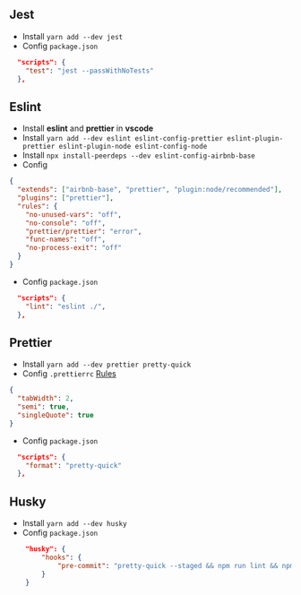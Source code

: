 ## Jest

- Install `yarn add --dev jest`
- Config `package.json`

```json
  "scripts": {
    "test": "jest --passWithNoTests"
  },
```

## Eslint

- Install **eslint** and **prettier** in **vscode**
- Install `yarn add --dev eslint eslint-config-prettier eslint-plugin-prettier eslint-plugin-node eslint-config-node`
- Install `npx install-peerdeps --dev eslint-config-airbnb-base`
- Config

```json
{
  "extends": ["airbnb-base", "prettier", "plugin:node/recommended"],
  "plugins": ["prettier"],
  "rules": {
    "no-unused-vars": "off",
    "no-console": "off",
    "prettier/prettier": "error",
    "func-names": "off",
    "no-process-exit": "off"
  }
}
```

- Config `package.json`

```json
  "scripts": {
    "lint": "eslint ./",
  },
```

## Prettier

- Install `yarn add --dev prettier pretty-quick`
- Config `.prettierrc` [Rules](https://prettier.io/docs/en/options.html)

```json
{
  "tabWidth": 2,
  "semi": true,
  "singleQuote": true
}
```

- Config `package.json`

```json
  "scripts": {
    "format": "pretty-quick"
  },
```

## Husky

- Install `yarn add --dev husky`
- Config `package.json`

```json
	"husky": {
		"hooks": {
			"pre-commit": "pretty-quick --staged && npm run lint && npm run test"
		}
	}
```
